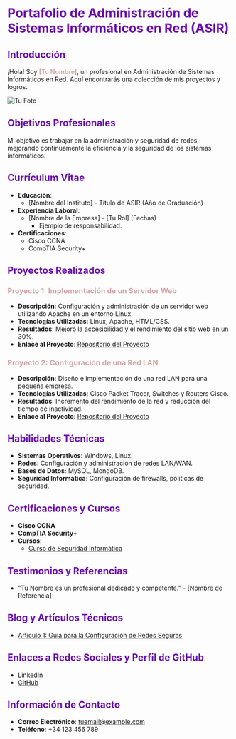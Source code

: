 # <span style="color:#6A0DAD">Portafolio de Administración de Sistemas Informáticos en Red (ASIR)</span>

## <span style="color:#6A0DAD">Introducción</span>
¡Hola! Soy **<span style="color:#D4A5A5">[Tu Nombre]</span>**, un profesional en Administración de Sistemas Informáticos en Red. Aquí encontrarás una colección de mis proyectos y logros.

![Tu Foto](ruta/a/tu/foto.jpg)

## <span style="color:#6A0DAD">Objetivos Profesionales</span>
Mi objetivo es trabajar en la administración y seguridad de redes, mejorando continuamente la eficiencia y la seguridad de los sistemas informáticos.

## <span style="color:#6A0DAD">Currículum Vitae</span>
- **Educación**:
  - [Nombre del Instituto] - Título de ASIR (Año de Graduación)
- **Experiencia Laboral**:
  - [Nombre de la Empresa] - [Tu Rol] (Fechas)
    - Ejemplo de responsabilidad.
- **Certificaciones**:
  - Cisco CCNA
  - CompTIA Security+

## <span style="color:#6A0DAD">Proyectos Realizados</span>

### <span style="color:#D4A5A5">Proyecto 1: Implementación de un Servidor Web</span>
- **Descripción**: Configuración y administración de un servidor web utilizando Apache en un entorno Linux.
- **Tecnologías Utilizadas**: Linux, Apache, HTML/CSS.
- **Resultados**: Mejoró la accesibilidad y el rendimiento del sitio web en un 30%.
- **Enlace al Proyecto**: [Repositorio del Proyecto](https://github.com/tuusuario/proyecto1)

### <span style="color:#D4A5A5">Proyecto 2: Configuración de una Red LAN</span>
- **Descripción**: Diseño e implementación de una red LAN para una pequeña empresa.
- **Tecnologías Utilizadas**: Cisco Packet Tracer, Switches y Routers Cisco.
- **Resultados**: Incremento del rendimiento de la red y reducción del tiempo de inactividad.
- **Enlace al Proyecto**: [Repositorio del Proyecto](https://github.com/tuusuario/proyecto2)

## <span style="color:#6A0DAD">Habilidades Técnicas</span>
- **Sistemas Operativos**: Windows, Linux.
- **Redes**: Configuración y administración de redes LAN/WAN.
- **Bases de Datos**: MySQL, MongoDB.
- **Seguridad Informática**: Configuración de firewalls, políticas de seguridad.

## <span style="color:#6A0DAD">Certificaciones y Cursos</span>
- **Cisco CCNA**
- **CompTIA Security+**
- **Cursos**:
  - [Curso de Seguridad Informática](https://enlace-al-curso.com)

## <span style="color:#6A0DAD">Testimonios y Referencias</span>
- "Tu Nombre es un profesional dedicado y competente." - [Nombre de Referencia]

## <span style="color:#6A0DAD">Blog y Artículos Técnicos</span>
- [Artículo 1: Guía para la Configuración de Redes Seguras](https://enlace-al-articulo.com)

## <span style="color:#6A0DAD">Enlaces a Redes Sociales y Perfil de GitHub</span>
- [LinkedIn](https://linkedin.com/in/tuusuario)
- [GitHub](https://github.com/tuusuario)

## <span style="color:#6A0DAD">Información de Contacto</span>
- **Correo Electrónico**: tuemail@example.com
- **Teléfono**: +34 123 456 789

